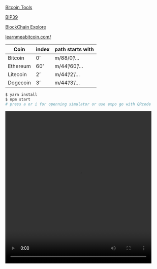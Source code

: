 [Bitcoin Tools](https://btc.bitaps.com/tools)

[BIP39](https://iancoleman.io/bip39/)

[BlockChain Explore](https://blockexplorer.one)

[learnmeabitcoin.com/](https://learnmeabitcoin.com/)

| Coin     | index | path starts with |
| -------- | ----- | ---------------- |
| Bitcoin  | 0’    | m/88/0’/…       |
| Ethereum | 60’   | m/44’/60’/…      |
| Litecoin | 2’    | m/44’/2’/…       |
| Dogecoin | 3’    | m/44’/3’/…       |


```sh
$ yarn install
$ npm start
# press a or i for openning simulator or use expo go with QRcode
```

<video src="https://github.com/hootan09/rn_Wallet_expo/raw/refs/heads/main/assets/images/vid.mp4" width="460" height="480" controls />
>